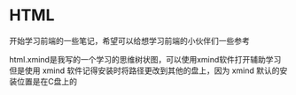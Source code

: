 # HTML

开始学习前端的一些笔记，希望可以给想学习前端的小伙伴们一些参考

html.xmind是我写的一个学习的思维树状图，可以使用xmind软件打开辅助学习
但是使用 xmind 软件记得安装时将路径更改到其他的盘上，因为 xmind 默认的安装位置是在C盘上的
